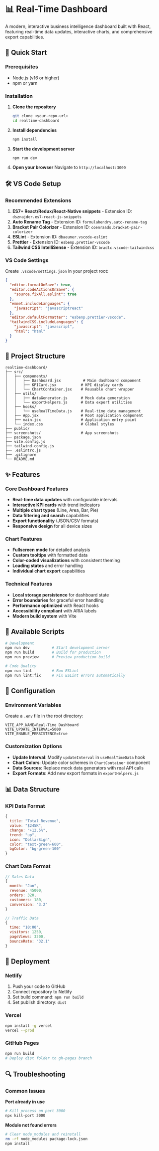 # 📊 Real-Time Dashboard

A modern, interactive business intelligence dashboard built with React, featuring real-time data updates, interactive charts, and comprehensive export capabilities.

## 🚀 Quick Start

### Prerequisites
- Node.js (v16 or higher)
- npm or yarn

### Installation

1. **Clone the repository**
   ```bash
   git clone <your-repo-url>
   cd realtime-dashboard
   ```

2. **Install dependencies**
   ```bash
   npm install
   ```

3. **Start the development server**
   ```bash
   npm run dev
   ```

4. **Open your browser**
   Navigate to `http://localhost:3000`

## 🛠️ VS Code Setup

### Recommended Extensions
1. **ES7+ React/Redux/React-Native snippets** - Extension ID: `dsznajder.es7-react-js-snippets`
2. **Auto Rename Tag** - Extension ID: `formulahendry.auto-rename-tag`
3. **Bracket Pair Colorizer** - Extension ID: `coenraads.bracket-pair-colorizer`
4. **ESLint** - Extension ID: `dbaeumer.vscode-eslint`
5. **Prettier** - Extension ID: `esbenp.prettier-vscode`
6. **Tailwind CSS IntelliSense** - Extension ID: `bradlc.vscode-tailwindcss`

### VS Code Settings
Create `.vscode/settings.json` in your project root:

```json
{
  "editor.formatOnSave": true,
  "editor.codeActionsOnSave": {
    "source.fixAll.eslint": true
  },
  "emmet.includeLanguages": {
    "javascript": "javascriptreact"
  },
  "editor.defaultFormatter": "esbenp.prettier-vscode",
  "tailwindCSS.includeLanguages": {
    "javascript": "javascript",
    "html": "html"
  }
}
```

## 📁 Project Structure

```
realtime-dashboard/
├── src/
│   ├── components/
│   │   ├── Dashboard.jsx          # Main dashboard component
│   │   ├── KPICard.jsx           # KPI display cards
│   │   └── ChartContainer.jsx    # Reusable chart wrapper
│   ├── utils/
│   │   ├── dataGenerator.js      # Mock data generation
│   │   └── exportHelpers.js      # Data export utilities
│   ├── hooks/
│   │   └── useRealTimeData.js    # Real-time data management
│   ├── App.jsx                   # Root application component
│   ├── main.jsx                  # Application entry point
│   └── index.css                 # Global styles
├── public/
├── screenshots/                  # App screenshots
├── package.json
├── vite.config.js
├── tailwind.config.js
├── .eslintrc.js
├── .gitignore
└── README.md
```

## ✨ Features

### Core Dashboard Features
- **Real-time data updates** with configurable intervals
- **Interactive KPI cards** with trend indicators
- **Multiple chart types** (Line, Area, Bar, Pie)
- **Data filtering and search** capabilities
- **Export functionality** (JSON/CSV formats)
- **Responsive design** for all device sizes

### Chart Features
- **Fullscreen mode** for detailed analysis
- **Custom tooltips** with formatted data
- **Color-coded visualizations** with consistent theming
- **Loading states** and error handling
- **Individual chart export** capabilities

### Technical Features
- **Local storage persistence** for dashboard state
- **Error boundaries** for graceful error handling
- **Performance optimized** with React hooks
- **Accessibility compliant** with ARIA labels
- **Modern build system** with Vite

## 🎯 Available Scripts

```bash
# Development
npm run dev          # Start development server
npm run build        # Build for production
npm run preview      # Preview production build

# Code Quality
npm run lint         # Run ESLint
npm run lint:fix     # Fix ESLint errors automatically
```

## 🔧 Configuration

### Environment Variables
Create a `.env` file in the root directory:

```env
VITE_APP_NAME=Real-Time Dashboard
VITE_UPDATE_INTERVAL=5000
VITE_ENABLE_PERSISTENCE=true
```

### Customization Options
- **Update Interval**: Modify `updateInterval` in `useRealTimeData` hook
- **Chart Colors**: Update color schemes in `ChartContainer` component
- **Data Sources**: Replace mock data generators with real API calls
- **Export Formats**: Add new export formats in `exportHelpers.js`

## 📊 Data Structure

### KPI Data Format
```javascript
{
  title: "Total Revenue",
  value: "$245K",
  change: "+12.5%",
  trend: "up",
  icon: "DollarSign",
  color: "text-green-600",
  bgColor: "bg-green-100"
}
```

### Chart Data Format
```javascript
// Sales Data
{
  month: "Jan",
  revenue: 45000,
  orders: 320,
  customers: 180,
  conversion: "3.2"
}

// Traffic Data
{
  time: "10:00",
  visitors: 1250,
  pageViews: 3200,
  bounceRate: "32.1"
}
```

## 🚀 Deployment

### Netlify
1. Push your code to GitHub
2. Connect repository to Netlify
3. Set build command: `npm run build`
4. Set publish directory: `dist`

### Vercel
```bash
npm install -g vercel
vercel --prod
```

### GitHub Pages
```bash
npm run build
# Deploy dist folder to gh-pages branch
```

## 🔍 Troubleshooting

### Common Issues

**Port already in use**
```bash
# Kill process on port 3000
npx kill-port 3000
```

**Module not found errors**
```bash
# Clear node_modules and reinstall
rm -rf node_modules package-lock.json
npm install
```
